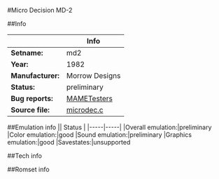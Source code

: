 #Micro Decision MD-2

##Info

||Info|
|-----|-----|
|**Setname:**|md2
|**Year:**|1982
|**Manufacturer:**|Morrow Designs
|**Status:**|preliminary
|**Bug reports:**|[MAMETesters](http://mametesters.org/view_all_set.php?type=1&temporary=y&search=microdec.c)
|**Source file:**|[microdec.c](https://github.com/mamedev/mame/blob/master/src/mess/drivers/microdec.c)

##Emulation info
|| Status |
|-----|-----|
|Overall emulation:|preliminary
|Color emulation:|good
|Sound emulation:|preliminary
|Graphics emulation:|good
|Savestates:|unsupported

##Tech info

##Romset info

<!--- START OF EDITED COMMENT DO NOT TOUCH TEXT ABOVE-->
